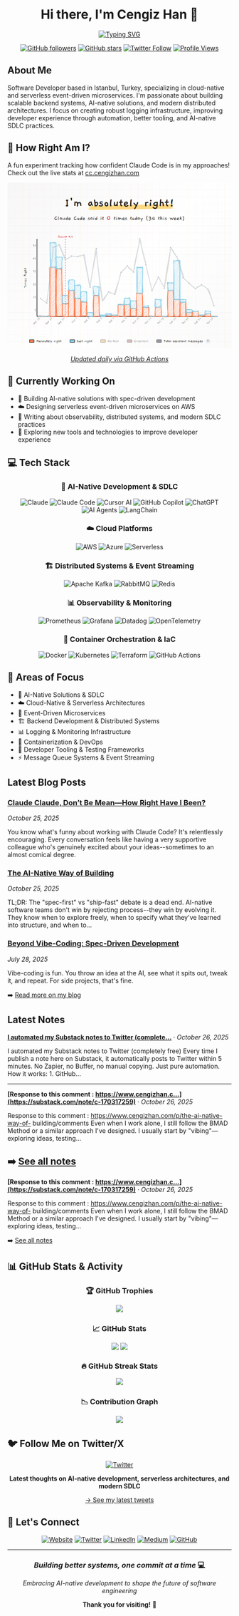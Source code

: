 <div align="center">

# Hi there, I'm Cengiz Han 👋

[![Typing SVG](https://readme-typing-svg.demolab.com?font=Fira+Code&size=22&duration=3000&pause=1000&color=2E9EF7&center=true&vCenter=true&width=600&lines=AI-Native+Solutions+%26+SDLC;Cloud-Native+%26+Serverless+Architectures;Event-Driven+Microservices;Software+Developer+from+Istanbul)](https://git.io/typing-svg)

[![GitHub followers](https://img.shields.io/github/followers/hancengiz?label=Followers&style=social)](https://github.com/hancengiz)
[![GitHub stars](https://img.shields.io/github/stars/hancengiz?label=Stars&style=social)](https://github.com/hancengiz)
[![Twitter Follow](https://img.shields.io/twitter/follow/hancengiz?style=social)](https://x.com/hancengiz)
[![Profile Views](https://komarev.com/ghpvc/?username=hancengiz&color=blue&style=flat)](https://github.com/hancengiz)

</div>

## About Me

Software Developer based in Istanbul, Turkey, specializing in cloud-native and serverless event-driven microservices. I'm passionate about building scalable backend systems, AI-native solutions, and modern distributed architectures. I focus on creating robust logging infrastructure, improving developer experience through automation, better tooling, and AI-native SDLC practices.

## 🎯 How Right Am I?

A fun experiment tracking how confident Claude Code is in my approaches! Check out the live stats at [cc.cengizhan.com](https://cc.cengizhan.com/)

<div align="center">

![Claude Code Confidence Graph](absolutely-right/assets/claude-code-graph-1761473409.png)

*[Updated daily via GitHub Actions](https://github.com/hancengiz/hancengiz/actions)*

</div>

## 🚀 Currently Working On

- 🤖 Building AI-native solutions with spec-driven development
- ☁️ Designing serverless event-driven microservices on AWS
- 📝 Writing about observability, distributed systems, and modern SDLC practices
- 🔧 Exploring new tools and technologies to improve developer experience

## 💻 Tech Stack

<div align="center">

### 🤖 AI-Native Development & SDLC
![Claude](https://img.shields.io/badge/Claude-181818?style=for-the-badge&logo=anthropic&logoColor=white)
![Claude Code](https://img.shields.io/badge/Claude_Code-5436DA?style=for-the-badge&logo=anthropic&logoColor=white)
![Cursor AI](https://img.shields.io/badge/Cursor_AI-000000?style=for-the-badge&logo=cursor&logoColor=white)
![GitHub Copilot](https://img.shields.io/badge/GitHub_Copilot-000000?style=for-the-badge&logo=githubcopilot&logoColor=white)
![ChatGPT](https://img.shields.io/badge/ChatGPT-74aa9c?style=for-the-badge&logo=openai&logoColor=white)
![AI Agents](https://img.shields.io/badge/AI_Agents-FF6B6B?style=for-the-badge&logo=openai&logoColor=white)
![LangChain](https://img.shields.io/badge/LangChain-1C3C3C?style=for-the-badge&logo=langchain&logoColor=white)

### ☁️ Cloud Platforms
![AWS](https://img.shields.io/badge/AWS-%23FF9900.svg?style=for-the-badge&logo=amazon-aws&logoColor=white)
![Azure](https://img.shields.io/badge/Azure-%230072C6.svg?style=for-the-badge&logo=microsoftazure&logoColor=white)
![Serverless](https://img.shields.io/badge/Serverless-FD5750?style=for-the-badge&logo=serverless&logoColor=white)

### 🏗️ Distributed Systems & Event Streaming
![Apache Kafka](https://img.shields.io/badge/Apache%20Kafka-000?style=for-the-badge&logo=apachekafka)
![RabbitMQ](https://img.shields.io/badge/Rabbitmq-FF6600?style=for-the-badge&logo=rabbitmq&logoColor=white)
![Redis](https://img.shields.io/badge/Redis-%23DD0031.svg?style=for-the-badge&logo=redis&logoColor=white)

### 📊 Observability & Monitoring
![Prometheus](https://img.shields.io/badge/Prometheus-E6522C?style=for-the-badge&logo=Prometheus&logoColor=white)
![Grafana](https://img.shields.io/badge/grafana-%23F46800.svg?style=for-the-badge&logo=grafana&logoColor=white)
![Datadog](https://img.shields.io/badge/Datadog-%23632CA6.svg?style=for-the-badge&logo=datadog&logoColor=white)
![OpenTelemetry](https://img.shields.io/badge/OpenTelemetry-000000?style=for-the-badge&logo=opentelemetry&logoColor=white)

### 🐳 Container Orchestration & IaC
![Docker](https://img.shields.io/badge/docker-%230db7ed.svg?style=for-the-badge&logo=docker&logoColor=white)
![Kubernetes](https://img.shields.io/badge/kubernetes-%23326ce5.svg?style=for-the-badge&logo=kubernetes&logoColor=white)
![Terraform](https://img.shields.io/badge/terraform-%235835CC.svg?style=for-the-badge&logo=terraform&logoColor=white)
![GitHub Actions](https://img.shields.io/badge/github%20actions-%232671E5.svg?style=for-the-badge&logo=githubactions&logoColor=white)

</div>

## 🎯 Areas of Focus

- 🤖 AI-Native Solutions & SDLC
- ☁️ Cloud-Native & Serverless Architectures
- 🎯 Event-Driven Microservices
- 🏗️ Backend Development & Distributed Systems
- 📊 Logging & Monitoring Infrastructure
- 🐳 Containerization & DevOps
- 🔧 Developer Tooling & Testing Frameworks
- ⚡ Message Queue Systems & Event Streaming

## Latest Blog Posts

### [Claude Claude, Don’t Be Mean—How Right Have I Been?](https://www.cengizhan.com/p/claude-claude-dont-be-meanhow-right)
*October 25, 2025*

You know what's funny about working with Claude Code? It's relentlessly encouraging. Every conversation feels like having a very supportive colleague who's genuinely excited about your ideas--sometimes to an almost comical degree.

### [The AI-Native Way of Building](https://www.cengizhan.com/p/the-ai-native-way-of-building)
*October 25, 2025*

TL;DR: The "spec-first" vs "ship-fast" debate is a dead end.   AI-native software teams don't win by rejecting process--they win by evolving it.   They know when to explore freely, when to specify what they've learned into structure, and when to...

### [Beyond Vibe-Coding: Spec-Driven Development](https://www.cengizhan.com/p/beyond-vibe-coding-spec-driven-development-80e80aade50e)
*July 28, 2025*

Vibe-coding is fun. You throw an idea at the AI, see what it spits out, tweak it, and repeat. For side projects, that's fine.

➡️ [Read more on my blog](https://www.cengizhan.com)
## Latest Notes

**[I automated my Substack notes to Twitter (complete...](https://substack.com/note/c-170364932)** · *October 26, 2025*

I automated my Substack notes to Twitter (completely free) Every time I publish a note here on Substack, it automatically posts to Twitter within 5 minutes. No Zapier, no Buffer, no manual copying. Just pure automation. How it works: 1\. GitHub...

---

**[Response to this comment : https://www.cengizhan.c...](https://substack.com/note/c-170317259)** · *October 26, 2025*

Response to this comment : https://www.cengizhan.com/p/the-ai-native-way-of- building/comments Even when I work alone, I still follow the BMAD Method or a similar approach I've designed. I usually start by "vibing"—exploring ideas, testing...


➡️ [See all notes](https://www.cengizhan.com/notes)
---

**[Response to this comment : https://www.cengizhan.c...](https://substack.com/note/c-170317259)** · *October 26, 2025*

Response to this comment : https://www.cengizhan.com/p/the-ai-native-way-of- building/comments Even when I work alone, I still follow the BMAD Method or a similar approach I've designed. I usually start by "vibing"—exploring ideas, testing...


➡️ [See all notes](https://www.cengizhan.com/notes)
## 📊 GitHub Stats & Activity

<div align="center">

### 🏆 GitHub Trophies
![](https://github-profile-trophy.vercel.app/?username=hancengiz&theme=flat&no-frame=true&row=1&column=7)

### 📈 GitHub Stats
<p>
<img height="180em" src="https://github-readme-stats.vercel.app/api?username=hancengiz&show_icons=true&theme=solarized-light&hide_border=true&count_private=true" />
<img height="180em" src="https://github-readme-stats.vercel.app/api/top-langs/?username=hancengiz&layout=compact&theme=solarized-light&hide_border=true&langs_count=8" />
</p>

### 🔥 GitHub Streak Stats
![](https://github-readme-streak-stats.herokuapp.com/?user=hancengiz&theme=solarized-light&hide_border=true)

### 📉 Contribution Graph
![](https://github-readme-activity-graph.vercel.app/graph?username=hancengiz&theme=github-compact&hide_border=true&bg_color=fdf6e3&color=657b83&line=cb4b16&point=268bd2)

</div>

## 🐦 Follow Me on Twitter/X

<div align="center">

[![Twitter](https://img.shields.io/twitter/follow/hancengiz?style=for-the-badge&logo=x&logoColor=white&label=Follow%20@hancengiz&color=1DA1F2)](https://x.com/hancengiz)

**Latest thoughts on AI-native development, serverless architectures, and modern SDLC**

[→ See my latest tweets](https://x.com/hancengiz)

</div>

## 🤝 Let's Connect

<div align="center">

[![Website](https://img.shields.io/badge/Website-cengizhan.com-blue?style=for-the-badge&logo=google-chrome&logoColor=white)](http://cengizhan.com/)
[![Twitter](https://img.shields.io/badge/Twitter-@hancengiz-1DA1F2?style=for-the-badge&logo=twitter&logoColor=white)](https://x.com/hancengiz)
[![LinkedIn](https://img.shields.io/badge/LinkedIn-Cengiz_Han-0077B5?style=for-the-badge&logo=linkedin&logoColor=white)](https://linkedin.com/in/hancengiz)
[![Medium](https://img.shields.io/badge/Medium-@hancengiz-12100E?style=for-the-badge&logo=medium&logoColor=white)](https://medium.com/@hancengiz)
[![GitHub](https://img.shields.io/badge/GitHub-hancengiz-181717?style=for-the-badge&logo=github&logoColor=white)](https://github.com/hancengiz)

</div>

---

<div align="center">

### *Building better systems, one commit at a time* 💻

*Embracing AI-native development to shape the future of software engineering*

**Thank you for visiting!** 🚀

</div>
